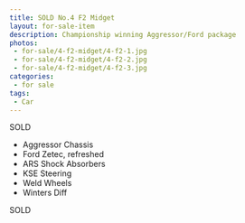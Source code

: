 ```yaml
---
title: SOLD No.4 F2 Midget
layout: for-sale-item
description: Championship winning Aggressor/Ford package
photos:
 - for-sale/4-f2-midget/4-f2-1.jpg
 - for-sale/4-f2-midget/4-f2-2.jpg
 - for-sale/4-f2-midget/4-f2-3.jpg
categories:
 - for sale
tags:
 - Car
---
```


SOLD

- Aggressor Chassis
- Ford Zetec, refreshed
- ARS Shock Absorbers
- KSE Steering
- Weld Wheels
- Winters Diff

SOLD
